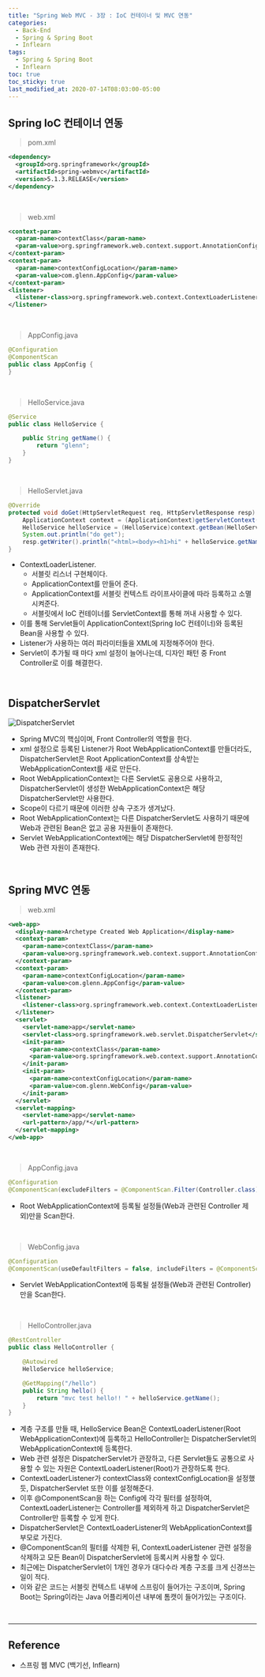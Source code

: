 ```yaml
---
title: "Spring Web MVC - 3장 : IoC 컨테이너 및 MVC 연동"
categories:
  - Back-End
  - Spring & Spring Boot
  - Inflearn
tags:
  - Spring & Spring Boot
  - Inflearn
toc: true
toc_sticky: true
last_modified_at: 2020-07-14T08:03:00-05:00
---
```


## Spring IoC 컨테이너 연동

> pom.xml

```xml
<dependency>
  <groupId>org.springframework</groupId>
  <artifactId>spring-webmvc</artifactId>
  <version>5.1.3.RELEASE</version>
</dependency>
```

<br>

> web.xml

```xml
<context-param>
  <param-name>contextClass</param-name>
  <param-value>org.springframework.web.context.support.AnnotationConfigWebApplicationContext</param-value>
</context-param>
<context-param>
  <param-name>contextConfigLocation</param-name>
  <param-value>com.glenn.AppConfig</param-value>
</context-param>
<listener>
  <listener-class>org.springframework.web.context.ContextLoaderListener</listener-class>
</listener>
```

<br>

> AppConfig.java

```java
@Configuration
@ComponentScan
public class AppConfig {
}
```

<br>

> HelloService.java

```java
@Service
public class HelloService {

    public String getName() {
        return "glenn";
    }
}
```

<br>

> HelloServlet.java

```java
@Override
protected void doGet(HttpServletRequest req, HttpServletResponse resp) throws ServletException, IOException {
    ApplicationContext context = (ApplicationContext)getServletContext().getAttribute(WebApplicationContext.ROOT_WEB_APPLICATION_CONTEXT_ATTRIBUTE);
    HelloService helloService = (HelloService)context.getBean(HelloService.class);
    System.out.println("do get");
    resp.getWriter().println("<html><body><h1>hi" + helloService.getName() + "</h1></body></html>");
}
```

* ContextLoaderListener.
	* 서블릿 리스너 구현체이다.
	* ApplicationContext를 만들어 준다.
	* ApplicationContext를 서블릿 컨텍스트 라이프사이클에 따라 등록하고 소멸시켜준다.
	* 서블릿에서 IoC 컨테이너를 ServletContext를 통해 꺼내 사용할 수 있다.
* 이를 통해 Servlet들이 ApplicationContext(Spring IoC 컨테이너)와 등록된 Bean을 사용할 수 있다.
* Listener가 사용하는 여러 파라미터들을 XML에 지정해주어야 한다.
* Servlet이 추가될 때 마다 xml 설정이 늘어나는데, 디자인 패턴 중 Front Controller로 이를 해결한다.

<br>

## DispatcherServlet

![DispatcherServlet](https://user-images.githubusercontent.com/56240505/80301210-bb698b80-87dd-11ea-9809-f4d9f2dd3fb9.png)

* Spring MVC의 핵심이며, Front Controller의 역할을 한다.
* xml 설정으로 등록된 Listener가 Root WebApplicationContext를 만들더라도, DispatcherServlet은 Root ApplicationContext를 상속받는 WebApplicationContext를 새로 만든다.
* Root WebApplicationContext는 다른 Servlet도 공용으로 사용하고, DispatcherServlet이 생성한 WebApplicationContext은 해당 DispatcherServlet만 사용한다.
* Scope이 다르기 때문에 이러한 상속 구조가 생겨났다.
* Root WebApplicationContext는 다른 DispatcherServlet도 사용하기 때문에 Web과 관련된 Bean은 없고 공용 자원들이 존재한다.
* Servlet WebApplicationContext에는 해당 DispatcherServlet에 한정적인 Web 관련 자원이 존재한다.

<br>

## Spring MVC 연동

> web.xml

```xml
<web-app>
  <display-name>Archetype Created Web Application</display-name>
  <context-param>
    <param-name>contextClass</param-name>
    <param-value>org.springframework.web.context.support.AnnotationConfigWebApplicationContext</param-value>
  </context-param>
  <context-param>
    <param-name>contextConfigLocation</param-name>
    <param-value>com.glenn.AppConfig</param-value>
  </context-param>  
  <listener>
    <listener-class>org.springframework.web.context.ContextLoaderListener</listener-class>
  </listener>
  <servlet>
    <servlet-name>app</servlet-name>
    <servlet-class>org.springframework.web.servlet.DispatcherServlet</servlet-class>
    <init-param>
      <param-name>contextClass</param-name>
      <param-value>org.springframework.web.context.support.AnnotationConfigWebApplicationContext</param-value>
    </init-param>
    <init-param>
      <param-name>contextConfigLocation</param-name>
      <param-value>com.glenn.WebConfig</param-value>
    </init-param>
  </servlet>
  <servlet-mapping>
    <servlet-name>app</servlet-name>
    <url-pattern>/app/*</url-pattern>
  </servlet-mapping>
</web-app>
```

<br>

> AppConfig.java

```java
@Configuration
@ComponentScan(excludeFilters = @ComponentScan.Filter(Controller.class))
```

* Root WebApplicationContext에 등록될 설정들(Web과 관련된 Controller 제외)만을 Scan한다.

<br>

> WebConfig.java

```java
@Configuration
@ComponentScan(useDefaultFilters = false, includeFilters = @ComponentScan.Filter(Controller.class))
```

* Servlet WebApplicationContext에 등록될 설정들(Web과 관련된 Controller)만을 Scan한다.

<br>

> HelloController.java

```java
@RestController
public class HelloController {

    @Autowired
    HelloService helloService;

    @GetMapping("/hello")
    public String hello() {
        return "mvc test hello!! " + helloService.getName();
    }
}
```

* 계층 구조를 만들 때, HelloService Bean은 ContextLoaderListener(Root WebApplicationContext)에 등록하고 HelloController는 DispatcherServlet의 WebApplicationContext에 등록한다.
* Web 관련 설정은 DispatcherServlet가 관장하고, 다른 Servlet들도 공통으로 사용할 수 있는 자원은 ContextLoaderListener(Root)가 관장하도록 한다.
* ContextLoaderListener가 contextClass와 contextConfigLocation을 설정했듯, DispatcherServlet 또한 이를 설정해준다.
* 이후 @ComponentScan을 하는 Config에 각각 필터를 설정하여, ContextLoaderListener는 Controller를 제외하게 하고 DispatcherServlet은 Controller만 등록할 수 있게 한다.
* DispatcherServlet은 ContextLoaderListener의 WebApplicationContext를 부모로 가진다.
* @ComponentScan의 필터를 삭제한 뒤, ContextLoaderListener 관련 설정을 삭제하고 모든 Bean이 DispatcherServlet에 등록시켜 사용할 수 있다.
* 최근에는 DispatcherServlet이 1개인 경우가 대다수라 계층 구조를 크게 신경쓰는 일이 적다.
* 이와 같은 코드는 서블릿 컨텍스트 내부에 스프링이 들어가는 구조이며, Spring Boot는 Spring이라는 Java 어플리케이션 내부에 톰캣이 들어가있는 구조이다.

<br>

---

## Reference

*	스프링 웹 MVC (백기선, Inflearn)
